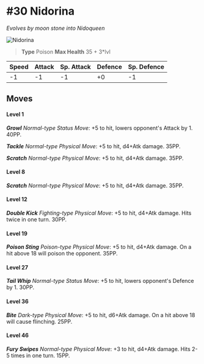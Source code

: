 # #30 Nidorina
*Evolves by moon stone into Nidoqueen*

![Nidorina](https://img.pokemondb.net/sprites/home/normal/1x/nidorina.png)

> **Type** Poison
> **Max Health** 35 + 3\*lvl

| Speed | Attack | Sp. Attack | Defence | Sp. Defence |
| ----- | ------ | ---------- | ------- | ----------- |
| -1 | -1 | -1 | +0 | -1 |

## Moves
#### Level 1

***Growl** Normal-type Status Move*: +5 to hit, lowers opponent's Attack by 1. 40PP.

***Tackle** Normal-type Physical Move*: +5 to hit, d4+Atk damage.  35PP.

***Scratch** Normal-type Physical Move*: +5 to hit, d4+Atk damage.  35PP.
#### Level 8

***Scratch** Normal-type Physical Move*: +5 to hit, d4+Atk damage.  35PP.
#### Level 12

***Double Kick** Fighting-type Physical Move*: +5 to hit, d4+Atk damage. Hits twice in one turn. 30PP.
#### Level 19

***Poison Sting** Poison-type Physical Move*: +5 to hit, d4+Atk damage. On a hit above 18 will poison the opponent. 35PP.
#### Level 27

***Tail Whip** Normal-type Status Move*: +5 to hit, lowers opponent's Defence by 1. 30PP.
#### Level 36

***Bite** Dark-type Physical Move*: +5 to hit, d6+Atk damage. On a hit above 18 will cause flinching. 25PP.
#### Level 46

***Fury Swipes** Normal-type Physical Move*: +3 to hit, d4+Atk damage. Hits 2-5 times in one turn. 15PP.

